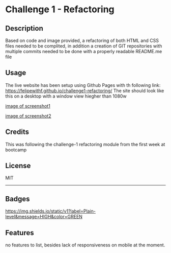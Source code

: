 # Challenge 1 - Refactoring

## Description

Based on code and image provided, a refactoring of both HTML and CSS files needed to be complited, in addition a creation of GIT repositories with multiple commits needed to be done with a properly readable README.me file


## Usage

The live website has been setup using Github Pages with th following link: https://felipewithf.github.io/challenge1-refactoring/
 The site should look like this on a desktop with a window view hiegher than 1080w  

 [image of screenshot1](https://github.com/Felipewithf/challenge1-refactoring/blob/main/assets/images/screenshoot1.png)
 
 [image of screenshot2](https://github.com/Felipewithf/challenge1-refactoring/blob/main/assets/images/screenshoot2.png)



## Credits

This was following the challenge-1 refactoring module from the first week at bootcamp

## License

 MIT

---

## Badges

https://img.shields.io/static/v1?label=Plain-level&message=HIGH&color=GREEN

## Features

no features to list, besides lack of responsiveness on mobile at the moment.
